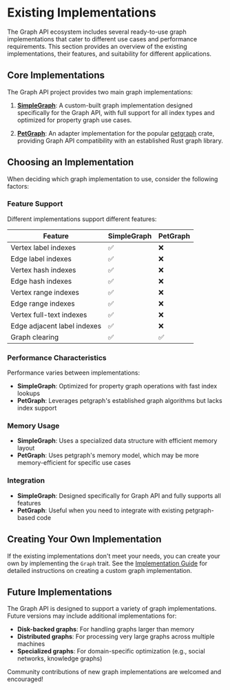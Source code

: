 # Existing Implementations

The Graph API ecosystem includes several ready-to-use graph implementations that cater to different use cases and
performance requirements. This section provides an overview of the existing implementations, their features, and
suitability for different applications.

## Core Implementations

The Graph API project provides two main graph implementations:

1. **[SimpleGraph](./implementations/simple_graph.md)**: A custom-built graph implementation designed specifically for
   the Graph API, with full support for all index types and optimized for property graph use cases.

2. **[PetGraph](./implementations/pet_graph.md)**: An adapter implementation for the
   popular [petgraph](https://crates.io/crates/petgraph) crate, providing Graph API compatibility with an established
   Rust graph library.

## Choosing an Implementation

When deciding which graph implementation to use, consider the following factors:

### Feature Support

Different implementations support different features:

| Feature                     | SimpleGraph | PetGraph |
|-----------------------------|-------------|----------|
| Vertex label indexes        | ✅           | ❌        |
| Edge label indexes          | ✅           | ❌        |
| Vertex hash indexes         | ✅           | ❌        |
| Edge hash indexes           | ✅           | ❌        |
| Vertex range indexes        | ✅           | ❌        |
| Edge range indexes          | ✅           | ❌        |
| Vertex full-text indexes    | ✅           | ❌        |
| Edge adjacent label indexes | ✅           | ❌        |
| Graph clearing              | ✅           | ✅        |

### Performance Characteristics

Performance varies between implementations:

- **SimpleGraph**: Optimized for property graph operations with fast index lookups
- **PetGraph**: Leverages petgraph's established graph algorithms but lacks index support

### Memory Usage

- **SimpleGraph**: Uses a specialized data structure with efficient memory layout
- **PetGraph**: Uses petgraph's memory model, which may be more memory-efficient for specific use cases

### Integration

- **SimpleGraph**: Designed specifically for Graph API and fully supports all features
- **PetGraph**: Useful when you need to integrate with existing petgraph-based code

## Creating Your Own Implementation

If the existing implementations don't meet your needs, you can create your own by implementing the `Graph` trait. See
the [Implementation Guide](../implementation/guide) for detailed instructions on creating a custom graph implementation.

## Future Implementations

The Graph API is designed to support a variety of graph implementations. Future versions may include additional
implementations for:

- **Disk-backed graphs**: For handling graphs larger than memory
- **Distributed graphs**: For processing very large graphs across multiple machines
- **Specialized graphs**: For domain-specific optimization (e.g., social networks, knowledge graphs)

Community contributions of new graph implementations are welcomed and encouraged!